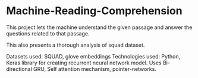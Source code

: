 # Machine-Reading-Comprehension

This project lets the machine understand the given passage and answer the questions related to that passage.

This also presents a thorough analysis of squad dataset.

Datasets used: SQUAD, glove embeddings
Technologies used: Python, Keras library for creating recurrent neural network model.
Uses Bi-directional GRU, Self attention mechanism, pointer-networks.
